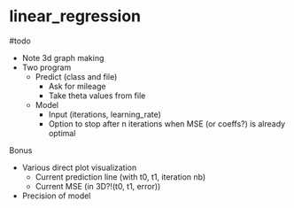 # linear_regression

#todo
- Note 3d graph making
- Two program
	- Predict (class and file)
		- Ask for mileage
		- Take theta values from file
	- Model
		- Input (iterations, learning_rate)
		- Option to stop after n iterations when MSE (or coeffs?) is already optimal

Bonus
- Various direct plot visualization
	- Current prediction line (with t0, t1, iteration nb)
	- Current MSE (in 3D?!(t0, t1, error))
- Precision of model
